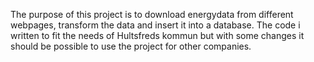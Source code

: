 The purpose of this project is to download energydata from different webpages, transform the data and insert it into a database. The code i written to fit the needs of Hultsfreds kommun but with some changes it should be possible to use the project for other companies.
